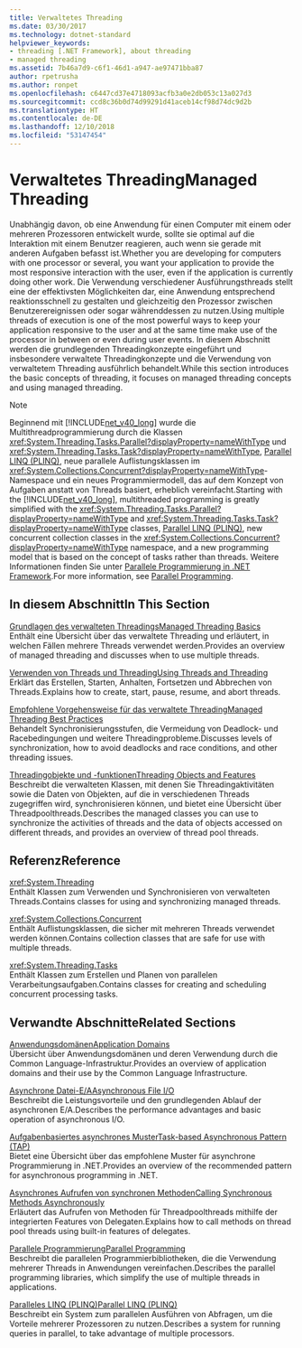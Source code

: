 ```yaml
---
title: Verwaltetes Threading
ms.date: 03/30/2017
ms.technology: dotnet-standard
helpviewer_keywords:
- threading [.NET Framework], about threading
- managed threading
ms.assetid: 7b46a7d9-c6f1-46d1-a947-ae97471bba87
author: rpetrusha
ms.author: ronpet
ms.openlocfilehash: c6447cd37e4718093acfb3a0e2db053c13a027d3
ms.sourcegitcommit: ccd8c36b0d74d99291d41aceb14cf98d74dc9d2b
ms.translationtype: HT
ms.contentlocale: de-DE
ms.lasthandoff: 12/10/2018
ms.locfileid: "53147454"
---
```

# <a name="managed-threading"></a><span data-ttu-id="1cdb8-102">Verwaltetes Threading</span><span class="sxs-lookup"><span data-stu-id="1cdb8-102">Managed Threading</span></span>
<span data-ttu-id="1cdb8-103">Unabhängig davon, ob eine Anwendung für einen Computer mit einem oder mehreren Prozessoren entwickelt wurde, sollte sie optimal auf die Interaktion mit einem Benutzer reagieren, auch wenn sie gerade mit anderen Aufgaben befasst ist.</span><span class="sxs-lookup"><span data-stu-id="1cdb8-103">Whether you are developing for computers with one processor or several, you want your application to provide the most responsive interaction with the user, even if the application is currently doing other work.</span></span> <span data-ttu-id="1cdb8-104">Die Verwendung verschiedener Ausführungsthreads stellt eine der effektivsten Möglichkeiten dar, eine Anwendung entsprechend reaktionsschnell zu gestalten und gleichzeitig den Prozessor zwischen Benutzerereignissen oder sogar währenddessen zu nutzen.</span><span class="sxs-lookup"><span data-stu-id="1cdb8-104">Using multiple threads of execution is one of the most powerful ways to keep your application responsive to the user and at the same time make use of the processor in between or even during user events.</span></span> <span data-ttu-id="1cdb8-105">In diesem Abschnitt werden die grundlegenden Threadingkonzepte eingeführt und insbesondere verwaltete Threadingkonzepte und die Verwendung von verwaltetem Threading ausführlich behandelt.</span><span class="sxs-lookup"><span data-stu-id="1cdb8-105">While this section introduces the basic concepts of threading, it focuses on managed threading concepts and using managed threading.</span></span>  
  
> [!NOTE]
>  <span data-ttu-id="1cdb8-106">Beginnend mit [!INCLUDE[net_v40_long](../../../includes/net-v40-long-md.md)] wurde die Multithreadprogrammierung durch die Klassen <xref:System.Threading.Tasks.Parallel?displayProperty=nameWithType> und <xref:System.Threading.Tasks.Task?displayProperty=nameWithType>, [Parallel LINQ (PLINQ)](../../../docs/standard/parallel-programming/parallel-linq-plinq.md), neue parallele Auflistungsklassen im <xref:System.Collections.Concurrent?displayProperty=nameWithType>-Namespace und ein neues Programmiermodell, das auf dem Konzept von Aufgaben anstatt von Threads basiert, erheblich vereinfacht.</span><span class="sxs-lookup"><span data-stu-id="1cdb8-106">Starting with the [!INCLUDE[net_v40_long](../../../includes/net-v40-long-md.md)], multithreaded programming is greatly simplified with the <xref:System.Threading.Tasks.Parallel?displayProperty=nameWithType> and <xref:System.Threading.Tasks.Task?displayProperty=nameWithType> classes, [Parallel LINQ (PLINQ)](../../../docs/standard/parallel-programming/parallel-linq-plinq.md), new concurrent collection classes in the <xref:System.Collections.Concurrent?displayProperty=nameWithType> namespace, and a new programming model that is based on the concept of tasks rather than threads.</span></span> <span data-ttu-id="1cdb8-107">Weitere Informationen finden Sie unter [Parallele Programmierung in .NET Framework](../../../docs/standard/parallel-programming/index.md).</span><span class="sxs-lookup"><span data-stu-id="1cdb8-107">For more information, see [Parallel Programming](../../../docs/standard/parallel-programming/index.md).</span></span>  
  
## <a name="in-this-section"></a><span data-ttu-id="1cdb8-108">In diesem Abschnitt</span><span class="sxs-lookup"><span data-stu-id="1cdb8-108">In This Section</span></span>  
 [<span data-ttu-id="1cdb8-109">Grundlagen des verwalteten Threadings</span><span class="sxs-lookup"><span data-stu-id="1cdb8-109">Managed Threading Basics</span></span>](../../../docs/standard/threading/managed-threading-basics.md)  
 <span data-ttu-id="1cdb8-110">Enthält eine Übersicht über das verwaltete Threading und erläutert, in welchen Fällen mehrere Threads verwendet werden.</span><span class="sxs-lookup"><span data-stu-id="1cdb8-110">Provides an overview of managed threading and discusses when to use multiple threads.</span></span>  
  
 [<span data-ttu-id="1cdb8-111">Verwenden von Threads und Threading</span><span class="sxs-lookup"><span data-stu-id="1cdb8-111">Using Threads and Threading</span></span>](../../../docs/standard/threading/using-threads-and-threading.md)  
 <span data-ttu-id="1cdb8-112">Erklärt das Erstellen, Starten, Anhalten, Fortsetzen und Abbrechen von Threads.</span><span class="sxs-lookup"><span data-stu-id="1cdb8-112">Explains how to create, start, pause, resume, and abort threads.</span></span>  
  
 [<span data-ttu-id="1cdb8-113">Empfohlene Vorgehensweise für das verwaltete Threading</span><span class="sxs-lookup"><span data-stu-id="1cdb8-113">Managed Threading Best Practices</span></span>](../../../docs/standard/threading/managed-threading-best-practices.md)  
 <span data-ttu-id="1cdb8-114">Behandelt Synchronisierungsstufen, die Vermeidung von Deadlock- und Racebedingungen und weitere Threadingprobleme.</span><span class="sxs-lookup"><span data-stu-id="1cdb8-114">Discusses levels of synchronization, how to avoid deadlocks and race conditions, and other threading issues.</span></span>  
  
 [<span data-ttu-id="1cdb8-115">Threadingobjekte und -funktionen</span><span class="sxs-lookup"><span data-stu-id="1cdb8-115">Threading Objects and Features</span></span>](../../../docs/standard/threading/threading-objects-and-features.md)  
 <span data-ttu-id="1cdb8-116">Beschreibt die verwalteten Klassen, mit denen Sie Threadingaktivitäten sowie die Daten von Objekten, auf die in verschiedenen Threads zugegriffen wird, synchronisieren können, und bietet eine Übersicht über Threadpoolthreads.</span><span class="sxs-lookup"><span data-stu-id="1cdb8-116">Describes the managed classes you can use to synchronize the activities of threads and the data of objects accessed on different threads, and provides an overview of thread pool threads.</span></span>  
  
## <a name="reference"></a><span data-ttu-id="1cdb8-117">Referenz</span><span class="sxs-lookup"><span data-stu-id="1cdb8-117">Reference</span></span>  
 <xref:System.Threading>  
 <span data-ttu-id="1cdb8-118">Enthält Klassen zum Verwenden und Synchronisieren von verwalteten Threads.</span><span class="sxs-lookup"><span data-stu-id="1cdb8-118">Contains classes for using and synchronizing managed threads.</span></span>  
  
 <xref:System.Collections.Concurrent>  
 <span data-ttu-id="1cdb8-119">Enthält Auflistungsklassen, die sicher mit mehreren Threads verwendet werden können.</span><span class="sxs-lookup"><span data-stu-id="1cdb8-119">Contains collection classes that are safe for use with multiple threads.</span></span>  
  
 <xref:System.Threading.Tasks>  
 <span data-ttu-id="1cdb8-120">Enthält Klassen zum Erstellen und Planen von parallelen Verarbeitungsaufgaben.</span><span class="sxs-lookup"><span data-stu-id="1cdb8-120">Contains classes for creating and scheduling concurrent processing tasks.</span></span>  
  
## <a name="related-sections"></a><span data-ttu-id="1cdb8-121">Verwandte Abschnitte</span><span class="sxs-lookup"><span data-stu-id="1cdb8-121">Related Sections</span></span>  
 [<span data-ttu-id="1cdb8-122">Anwendungsdomänen</span><span class="sxs-lookup"><span data-stu-id="1cdb8-122">Application Domains</span></span>](../../../docs/framework/app-domains/application-domains.md)  
 <span data-ttu-id="1cdb8-123">Übersicht über Anwendungsdomänen und deren Verwendung durch die Common Language-Infrastruktur.</span><span class="sxs-lookup"><span data-stu-id="1cdb8-123">Provides an overview of application domains and their use by the Common Language Infrastructure.</span></span>  
  
 [<span data-ttu-id="1cdb8-124">Asynchrone Datei-E/A</span><span class="sxs-lookup"><span data-stu-id="1cdb8-124">Asynchronous File I/O</span></span>](../../../docs/standard/io/asynchronous-file-i-o.md)  
 <span data-ttu-id="1cdb8-125">Beschreibt die Leistungsvorteile und den grundlegenden Ablauf der asynchronen E/A.</span><span class="sxs-lookup"><span data-stu-id="1cdb8-125">Describes the performance advantages and basic operation of asynchronous I/O.</span></span>  
  
 [<span data-ttu-id="1cdb8-126">Aufgabenbasiertes asynchrones Muster</span><span class="sxs-lookup"><span data-stu-id="1cdb8-126">Task-based Asynchronous Pattern (TAP)</span></span>](../../../docs/standard/asynchronous-programming-patterns/task-based-asynchronous-pattern-tap.md)  
 <span data-ttu-id="1cdb8-127">Bietet eine Übersicht über das empfohlene Muster für asynchrone Programmierung in .NET.</span><span class="sxs-lookup"><span data-stu-id="1cdb8-127">Provides an overview of the recommended pattern for asynchronous programming in .NET.</span></span>  
  
 [<span data-ttu-id="1cdb8-128">Asynchrones Aufrufen von synchronen Methoden</span><span class="sxs-lookup"><span data-stu-id="1cdb8-128">Calling Synchronous Methods Asynchronously</span></span>](../../../docs/standard/asynchronous-programming-patterns/calling-synchronous-methods-asynchronously.md)  
 <span data-ttu-id="1cdb8-129">Erläutert das Aufrufen von Methoden für Threadpoolthreads mithilfe der integrierten Features von Delegaten.</span><span class="sxs-lookup"><span data-stu-id="1cdb8-129">Explains how to call methods on thread pool threads using built-in features of delegates.</span></span>  
  
 [<span data-ttu-id="1cdb8-130">Parallele Programmierung</span><span class="sxs-lookup"><span data-stu-id="1cdb8-130">Parallel Programming</span></span>](../../../docs/standard/parallel-programming/index.md)  
 <span data-ttu-id="1cdb8-131">Beschreibt die parallelen Programmierbibliotheken, die die Verwendung mehrerer Threads in Anwendungen vereinfachen.</span><span class="sxs-lookup"><span data-stu-id="1cdb8-131">Describes the parallel programming libraries, which simplify the use of multiple threads in applications.</span></span>  
  
 [<span data-ttu-id="1cdb8-132">Paralleles LINQ (PLINQ)</span><span class="sxs-lookup"><span data-stu-id="1cdb8-132">Parallel LINQ (PLINQ)</span></span>](../../../docs/standard/parallel-programming/parallel-linq-plinq.md)  
 <span data-ttu-id="1cdb8-133">Beschreibt ein System zum parallelen Ausführen von Abfragen, um die Vorteile mehrerer Prozessoren zu nutzen.</span><span class="sxs-lookup"><span data-stu-id="1cdb8-133">Describes a system for running queries in parallel, to take advantage of multiple processors.</span></span>
